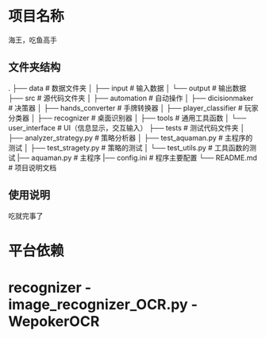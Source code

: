 # 项目名称

海王，吃鱼高手

## 文件夹结构

.
├── data                    # 数据文件夹
│   ├── input               # 输入数据
│   └── output              # 输出数据
├── src                     # 源代码文件夹
│   ├── automation          # 自动操作
│   ├── dicisionmaker       # 决策器
│   ├── hands_converter     # 手牌转换器
│   ├── player_classifier   # 玩家分类器
│   ├── recognizer          # 桌面识别器
│   ├── tools               # 通用工具函数
│   └── user_interface      # UI（信息显示，交互输入）
├── tests                   # 测试代码文件夹
│   ├── analyzer_strategy.py    # 策略分析器
│   ├── test_aquaman.py         # 主程序的测试
│   ├── test_stragety.py    # 策略的测试
│   └── test_utils.py       # 工具函数的测试
|── aquaman.py              # 主程序
|── config.ini              # 程序主要配置
└── README.md               # 项目说明文档

## 使用说明

吃就完事了



# 平台依赖

# recognizer - image_recognizer_OCR.py - WepokerOCR